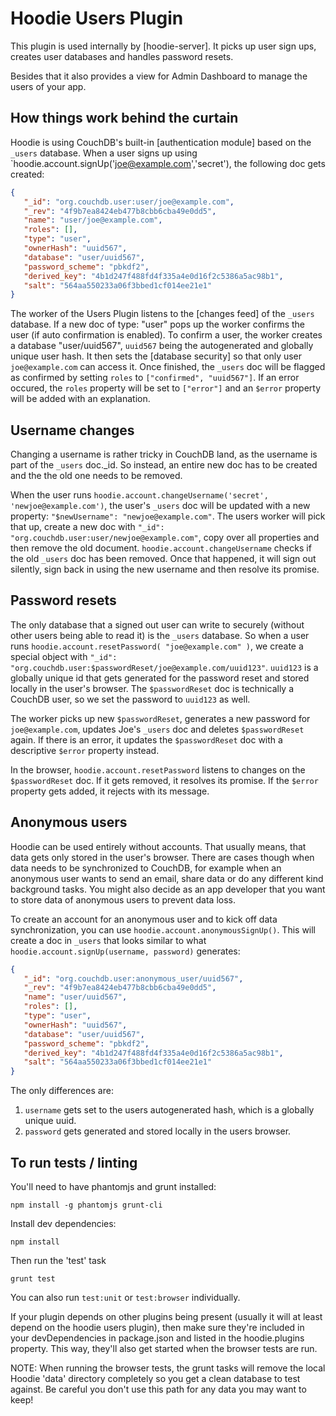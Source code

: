 Hoodie Users Plugin
===================

This plugin is used internally by [hoodie-server].
It picks up user sign ups, creates user databases and handles password resets.

Besides that it also provides a view for Admin Dashboard to manage the users of your app.


How things work behind the curtain
----------------------------------

Hoodie is using CouchDB's built-in [authentication module] based on the `_users` database.
When a user signs up using `hoodie.account.signUp('joe@example.com','secret'), the following
doc gets created:

```json
{
   "_id": "org.couchdb.user:user/joe@example.com",
   "_rev": "4f9b7ea8424eb477b8cbb6cba49e0dd5",
   "name": "user/joe@example.com",
   "roles": [],
   "type": "user",
   "ownerHash": "uuid567",
   "database": "user/uuid567",
   "password_scheme": "pbkdf2",
   "derived_key": "4b1d247f488fd4f335a4e0d16f2c5386a5ac98b1",
   "salt": "564aa550233a06f3bbed1cf014ee21e1"
}
```

The worker of the Users Plugin listens to the [changes feed] of the `_users` database. If
a new doc of type: "user" pops up the worker confirms the user (if auto confirmation is enabled).
To confirm a user, the worker creates a database "user/uuid567", `uuid567` being the autogenerated
and globally unique user hash. It then sets the [database security] so that only user `joe@example.com`
can access it. Once finished, the `_users` doc will be flagged as confirmed by setting `roles` to
`["confirmed", "uuid567"]`. If an error occured, the `roles` property will be set to `["error"]` and an
`$error` property will be added with an explanation.


Username changes
----------------

Changing a username is rather tricky in CouchDB land, as the username is part
of the `_users` doc._id.  So instead, an entire new doc has to be created and
the the old one needs to be removed.

When the user runs `hoodie.account.changeUsername('secret',
'newjoe@example.com')`, the user's `_users` doc will be updated with a new
property: `"$newUsername": "newjoe@example.com"`. The users worker will pick
that up, create a new doc with `"_id":
"org.couchdb.user:user/newjoe@example.com"`, copy over all properties and then
remove the old document. `hoodie.account.changeUsername` checks if the old
`_users` doc has been removed.  Once that happened, it will sign out silently,
sign back in using the new username and then resolve its promise.  


Password resets
---------------

The only database that a signed out user can write to securely (without other
users being able to read it) is the `_users` database. So when a user runs
`hoodie.account.resetPassword( "joe@example.com" )`, we create a special object
with `"_id": "org.couchdb.user:$passwordReset/joe@example.com/uuid123"`.
`uuid123` is a globally unique id that gets generated for the password reset
and stored locally in the user's browser. The `$passwordReset` doc is
technically a CouchDB user, so we set the password to `uuid123` as well.

The worker picks up new `$passwordReset`, generates a new password for
`joe@example.com`, updates Joe's `_users` doc and deletes `$passwordReset`
again. If there is an error, it updates the `$passwordReset` doc with a
descriptive `$error` property instead.

In the browser, `hoodie.account.resetPassword` listens to changes on the
`$passwordReset` doc. If it gets removed, it resolves its promise. If the
`$error` property gets added, it rejects with its message.


Anonymous users
---------------

Hoodie can be used entirely without accounts. That usually means, that data gets only stored in the user's
browser. There are cases though when data needs to be synchronized to CouchDB, for example when an anonymous
user wants to send an email, share data or do any different kind background tasks. You might also decide as an
app developer that you want to store data of anonymous users to prevent data loss.

To create an account for an anonymous user and to kick off data synchronization, you can use
`hoodie.account.anonymousSignUp()`. This will create a doc in `_users` that looks similar to what
`hoodie.account.signUp(username, password)` generates:

```json
{
   "_id": "org.couchdb.user:anonymous_user/uuid567",
   "_rev": "4f9b7ea8424eb477b8cbb6cba49e0dd5",
   "name": "user/uuid567",
   "roles": [],
   "type": "user",
   "ownerHash": "uuid567",
   "database": "user/uuid567",
   "password_scheme": "pbkdf2",
   "derived_key": "4b1d247f488fd4f335a4e0d16f2c5386a5ac98b1",
   "salt": "564aa550233a06f3bbed1cf014ee21e1"
}
```

The only differences are:

1. `username` gets set to the users autogenerated hash, which is a globally
   unique uuid.
2. `password` gets generated and stored locally in the users browser.


To run tests / linting
----------------------

You'll need to have phantomjs and grunt installed:

```
npm install -g phantomjs grunt-cli
```

Install dev dependencies:

```
npm install
```

Then run the 'test' task

```
grunt test
```

You can also run `test:unit` or `test:browser` individually.

If your plugin depends on other plugins being present (usually it will at
least depend on the hoodie users plugin), then make sure they're included
in your devDependencies in package.json and listed in the hoodie.plugins
property. This way, they'll also get started when the browser tests are
run.

NOTE: When running the browser tests, the grunt tasks will remove the local
Hoodie 'data' directory completely so you get a clean database to test
against. Be careful you don't use this path for any data you may want to
keep!
